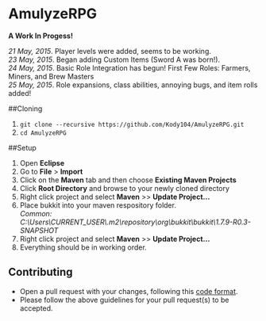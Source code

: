 # AmulyzeRPG

**A Work In Progess!**

*21 May, 2015*. Player levels were added, seems to be working.<br/>
*23 May, 2015*. Began adding Custom Items (Sword A was born!). <br/>
*24 May, 2015*. Basic Role Integration has begun! First Few Roles: Farmers, Miners, and Brew Masters<br />
*25 May, 2015*. Role expansions, class abilities, annoying bugs, and item rolls added!

##Cloning
1. `git clone --recursive https://github.com/Kody104/AmulyzeRPG.git`
2. `cd AmulyzeRPG`

##Setup
1. Open **Eclipse**
2. Go to **File** > **Import**
3. Click on the **Maven** tab and then choose **Existing Maven Projects**
4. Click **Root Directory** and browse to your newly cloned directory
5. Right click project and select **Maven** >> **Update Project...** 
6. Place bukkit into your maven respository folder.   
*Common: C:\Users\CURRENT_USER\\.m2\repository\org\bukkit\bukkit\1.7.9-R0.3-SNAPSHOT*
7. Right click project and select **Maven** >> **Update Project...**
8. Everything should be in working order.

## Contributing
* Open a pull request with your changes, following this [code format].
* Please follow the above guidelines for your pull request(s) to be accepted.


[code format]: https://google-styleguide.googlecode.com/svn/trunk/javaguide.html
